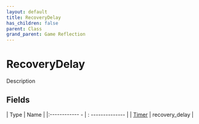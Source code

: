 ```yaml
---
layout: default
title: RecoveryDelay
has_children: false
parent: Class
grand_parent: Game Reflection
---
```

# RecoveryDelay
Description 

## Fields
| Type | Name |
|:------------ - | : -------------- |
| [Timer](game-reflection/classes/timer.md) | recovery_delay |
